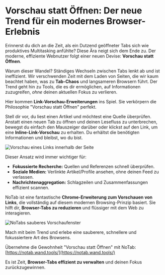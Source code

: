 # Vorschau statt Öffnen: Der neue Trend für ein modernes Browser-Erlebnis

Erinnerst du dich an die Zeit, als ein Dutzend geöffneter Tabs sich wie produktives Multitasking anfühlte? Diese Ära neigt sich dem Ende zu. Der moderne, effiziente Webnutzer folgt einer neuen Devise: **Vorschau statt Öffnen**.

Warum dieser Wandel? Ständiges Wechseln zwischen Tabs lenkt ab und ist ineffizient. Wir verschwenden Zeit mit dem Laden von Seiten, die wir kaum beachtet haben, was zu **Tab-Chaos** und langsameren Browsern führt. Der Trend geht hin zu Tools, die es dir ermöglichen, auf Informationen zuzugreifen, *ohne* deinen aktuellen Fokus zu verlieren.

Hier kommen **Link-Vorschau-Erweiterungen** ins Spiel. Sie verkörpern die Philosophie "Vorschau statt Öffnen" perfekt.

Stell dir vor, du liest einen Artikel und möchtest eine Quelle überprüfen. Anstatt einen neuen Tab zu öffnen und deinen Lesefluss zu unterbrechen, bewegst du einfach den Mauszeiger darüber oder klickst auf den Link, um eine **Inline-Link-Vorschau** zu erhalten. Du erhältst die benötigten Informationen und bleibst, wo du bist.

![Vorschau eines Links innerhalb der Seite](images/notab1.png)

Dieser Ansatz wird immer wichtiger für:
*   **Fokussierte Recherche:** Quellen und Referenzen schnell überprüfen.
*   **Soziale Medien:** Verlinkte Artikel/Profile ansehen, ohne deinen Feed zu verlassen.
*   **Nachrichtenaggregation:** Schlagzeilen und Zusammenfassungen effizient scannen.

NoTab ist eine fantastische **Chrome-Erweiterung zum Vorschauen von Links**, die vollständig auf diesem modernen Browsing-Prinzip basiert. Sie hilft dir, **Browser-Tabs zu reduzieren** und flüssiger mit dem Web zu interagieren.

![NoTabs sauberes Vorschaufenster](images/notab2.png)

Mach mit beim Trend und erlebe eine sauberere, schnellere und fokussiertere Art des Browsens.

Übernehme die Gewohnheit "Vorschau statt Öffnen" mit NoTab: [https://notab.wand.tools/](https://notab.wand.tools/)

Es ist Zeit, **Browser-Tabs effizient zu verwalten** und deinen Fokus zurückzugewinnen.
